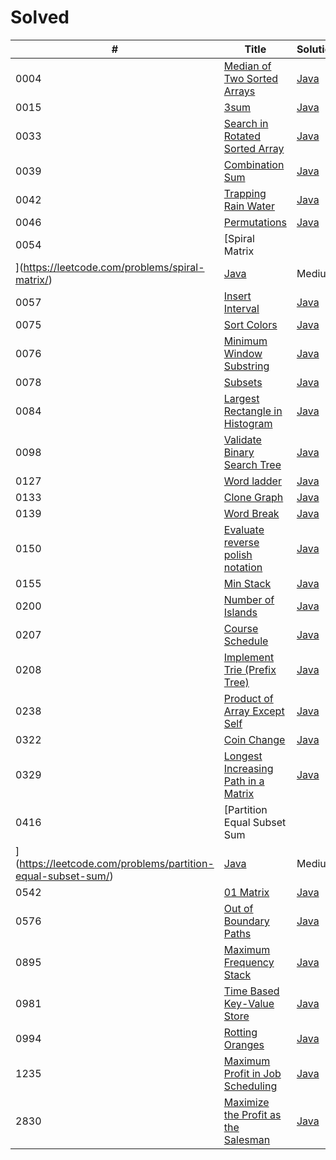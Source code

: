 # Solved

| # | Title | Solution | Difficulty |
|---| ----- | -------- | ---------- |
| 0004 | [Median of Two Sorted Arrays](https://leetcode.com/problems/median-of-two-sorted-arrays/) | [Java](https://github.com/SeonJK/LeetCode/tree/main/0004-median-of-two-sorted-arrays) | Hard |
| 0015 | [3sum](https://leetcode.com/problems/3sum/) | [Java](https://github.com/SeonJK/LeetCode/tree/main/0015-3sum) | Medium |
| 0033 | [Search in Rotated Sorted Array](https://leetcode.com/problems/search-in-rotated-sorted-array/) | [Java](https://github.com/SeonJK/LeetCode/tree/main/0033-search-in-rotated-sorted-array) | Medium |
| 0039 | [Combination Sum](https://leetcode.com/problems/combination-sum/) | [Java](https://github.com/SeonJK/LeetCode/tree/main/0039-combination-sum) | Medium |
| 0042 | [Trapping Rain Water](https://leetcode.com/problems/trapping-rain-water/) | [Java](https://github.com/SeonJK/LeetCode/tree/main/0042-trapping-rain-water) | Hard |
| 0046 | [Permutations](https://leetcode.com/problems/permutations/) | [Java](https://github.com/SeonJK/LeetCode/tree/main/0046-permutations) | Medium |
| 0054 | [Spiral Matrix
](https://leetcode.com/problems/spiral-matrix/) | [Java](https://github.com/SeonJK/LeetCode/tree/main/0054-spiral-matrix) | Medium |
| 0057 | [Insert Interval](https://leetcode.com/problems/insert-interval/) | [Java](https://github.com/SeonJK/LeetCode/tree/main/0057-insert-interval) | Medium |
| 0075 | [Sort Colors](https://leetcode.com/problems/sort-colors/) | [Java](https://github.com/SeonJK/LeetCode/tree/main/0075-sort-colors) | Medium |
| 0076 | [Minimum Window Substring](https://leetcode.com/problems/minimum-window-substring/) | [Java](https://github.com/SeonJK/LeetCode/tree/main/0076-minimum-window-substring) | Hard |
| 0078 | [Subsets](https://leetcode.com/problems/subsets/) | [Java](https://github.com/SeonJK/LeetCode/tree/main/0078-subsets) | Medium |
| 0084 | [Largest Rectangle in Histogram](https://leetcode.com/problems/largest-rectangle-in-histogram/) | [Java](https://github.com/SeonJK/LeetCode/tree/main/0084-largest-rectangle-in-histogram) | Hard |
| 0098 | [Validate Binary Search Tree](https://leetcode.com/problems/validate-binary-search-tree/) | [Java](https://github.com/SeonJK/LeetCode/tree/main/0098-validate-binary-search-tree) | Medium |
| 0127 | [Word ladder](https://leetcode.com/problems/word-ladder/) | [Java](https://github.com/SeonJK/LeetCode/tree/main/0127-word-ladder) | Hard |
| 0133 | [Clone Graph](https://leetcode.com/problems/clone-graph/) | [Java](https://github.com/SeonJK/LeetCode/tree/main/0133-clone-graph) | Medium |
| 0139 | [Word Break](https://leetcode.com/problems/word-break/) | [Java](https://github.com/SeonJK/LeetCode/tree/main/0139-word-break) | Medium |
| 0150 | [Evaluate reverse polish notation](https://leetcode.com/problems/evaluate-reverse-polish-notation/) | [Java](https://github.com/SeonJK/LeetCode/tree/main/0150-evaluate-reverse-polish-notation) | Medium | 
| 0155 | [Min Stack](https://leetcode.com/problems/min-stack/) | [Java](https://github.com/SeonJK/LeetCode/tree/main/0155-min-stack) | Medium |
| 0200 | [Number of Islands](https://leetcode.com/problems/number-of-islands/) | [Java](https://github.com/SeonJK/LeetCode/tree/main/0200-number-of-islands) | Medium |
| 0207 | [Course Schedule](https://leetcode.com/problems/course-schedule/) | [Java](https://github.com/SeonJK/LeetCode/tree/main/0207-course-schedule) | Medium |
| 0208 | [Implement Trie (Prefix Tree)](https://leetcode.com/problems/implement-trie-prefix-tree/) | [Java](https://github.com/SeonJK/LeetCode/tree/main/0208-implement-trie-prefix-tree) | Medium |
| 0238 | [Product of Array Except Self](https://leetcode.com/problems/product-of-array-except-self/) | [Java](https://github.com/SeonJK/LeetCode/tree/main/0238-product-of-array-except-self) | Medium |
| 0322 | [Coin Change](https://leetcode.com/problems/coin-change/) | [Java](https://github.com/SeonJK/LeetCode/tree/main/0322-coin-change) | Medium |
| 0329 | [Longest Increasing Path in a Matrix](https://leetcode.com/problems/longest-increasing-path-in-a-matrix/) | [Java](https://github.com/SeonJK/LeetCode/tree/main/0329-longest-increasing-path-in-a-matrix) | Hard |
| 0416 | [Partition Equal Subset Sum
](https://leetcode.com/problems/partition-equal-subset-sum/) | [Java](https://github.com/SeonJK/LeetCode/tree/main/0416-partition-equal-subset-sum) | Medium |
| 0542 | [01 Matrix](https://leetcode.com/problems/01-matrix/) | [Java](https://github.com/SeonJK/LeetCode/tree/main/0542-01-matrix) | Medium |
| 0576 | [Out of Boundary Paths](https://leetcode.com/problems/out-of-boundary-paths/) | [Java](https://github.com/SeonJK/LeetCode/tree/main/0576-out-of-boundary-paths) | Medium |
| 0895 | [Maximum Frequency Stack](https://leetcode.com/problems/maximum-frequency-stack/) | [Java](https://github.com/SeonJK/LeetCode/tree/main/0895-maximum-frequency-stack) | Hard |
| 0981 | [Time Based Key-Value Store](https://leetcode.com/problems/time-based-key-value-store/) | [Java](https://github.com/SeonJK/LeetCode/tree/main/0981-time-based-key-value-store) | Medium |
| 0994 | [Rotting Oranges](https://leetcode.com/problems/rotting-oranges/) | [Java](https://github.com/SeonJK/LeetCode/tree/main/0994-rotting-oranges) | Medium |
| 1235 | [Maximum Profit in Job Scheduling](https://leetcode.com/problems/maximum-profit-in-job-scheduling/) | [Java](https://github.com/SeonJK/LeetCode/tree/main/1235-maximum-profit-in-job-scheduling) | Hard |
| 2830 | [Maximize the Profit as the Salesman](https://leetcode.com/problems/maximize-the-profit-as-the-salesman/) | [Java](https://github.com/SeonJK/LeetCode/tree/main/2830-maximize-the-profit-as-the-salesman) | Medium | 
